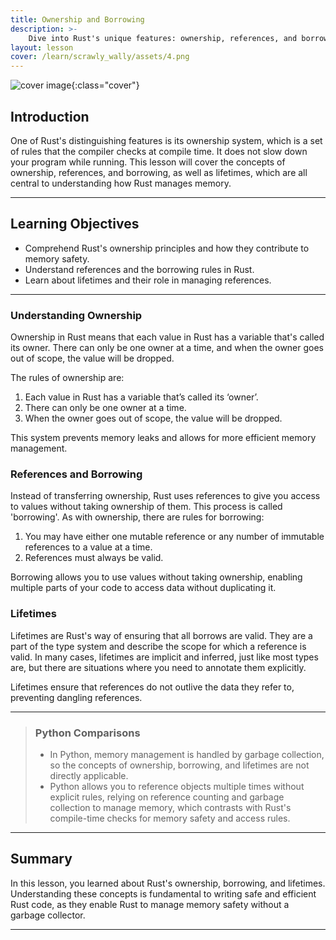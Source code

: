 ```yaml
---
title: Ownership and Borrowing
description: >-
    Dive into Rust's unique features: ownership, references, and borrowing, and understand their impact on memory safety and concurrency.
layout: lesson
cover: /learn/scrawly_wally/assets/4.png
---
```


![cover image]({{page.cover}}){:class="cover"}

## Introduction

One of Rust's distinguishing features is its ownership system, which is a set of rules that the compiler checks at compile time. It does not slow down your program while running. This lesson will cover the concepts of ownership, references, and borrowing, as well as lifetimes, which are all central to understanding how Rust manages memory.

---

## Learning Objectives

- Comprehend Rust's ownership principles and how they contribute to memory safety.
- Understand references and the borrowing rules in Rust.
- Learn about lifetimes and their role in managing references.

---

### Understanding Ownership

Ownership in Rust means that each value in Rust has a variable that's called its owner. There can only be one owner at a time, and when the owner goes out of scope, the value will be dropped.

The rules of ownership are:

1. Each value in Rust has a variable that’s called its ‘owner’.
2. There can only be one owner at a time.
3. When the owner goes out of scope, the value will be dropped.

This system prevents memory leaks and allows for more efficient memory management.

### References and Borrowing

Instead of transferring ownership, Rust uses references to give you access to values without taking ownership of them. This process is called 'borrowing'. As with ownership, there are rules for borrowing:

1. You may have either one mutable reference or any number of immutable references to a value at a time.
2. References must always be valid.

Borrowing allows you to use values without taking ownership, enabling multiple parts of your code to access data without duplicating it.

### Lifetimes

Lifetimes are Rust's way of ensuring that all borrows are valid. They are a part of the type system and describe the scope for which a reference is valid. In many cases, lifetimes are implicit and inferred, just like most types are, but there are situations where you need to annotate them explicitly.

Lifetimes ensure that references do not outlive the data they refer to, preventing dangling references.

---

> ### Python Comparisons
>
> - In Python, memory management is handled by garbage collection, so the concepts of ownership, borrowing, and lifetimes are not directly applicable.
> - Python allows you to reference objects multiple times without explicit rules, relying on reference counting and garbage collection to manage memory, which contrasts with Rust's compile-time checks for memory safety and access rules.

---

## Summary

In this lesson, you learned about Rust's ownership, borrowing, and lifetimes. Understanding these concepts is fundamental to writing safe and efficient Rust code, as they enable Rust to manage memory safety without a garbage collector.

---
